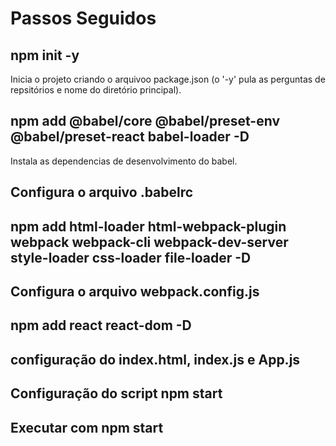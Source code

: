 # Passos Seguidos

## npm init -y
Inicia o projeto criando o arquivoo package.json (o '-y' pula as perguntas de repsitórios e nome do diretório principal).

## npm add @babel/core @babel/preset-env @babel/preset-react babel-loader -D
Instala as dependencias de desenvolvimento do babel. 

## Configura o arquivo .babelrc

## npm add html-loader html-webpack-plugin webpack webpack-cli webpack-dev-server style-loader css-loader file-loader -D

## Configura o arquivo webpack.config.js

## npm add react react-dom -D

## configuração do index.html, index.js e App.js

## Configuração do script npm start

## Executar com npm start